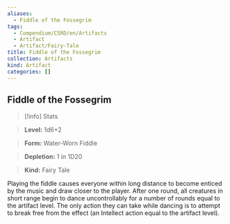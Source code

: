 ```yaml
---
aliases:
  - Fiddle of the Fossegrim
tags:
  - Compendium/CSRD/en/Artifacts
  - Artifact
  - Artifact/Fairy-Tale
title: Fiddle of the Fossegrim
collection: Artifacts
kind: Artifact
categories: []
---
```

## Fiddle of the Fossegrim    
>[!info] Stats    
> **Level:** 1d6+2    
> **Form:** Water-Worn Fiddle    
> **Depletion:** 1 in 1D20    
> **Kind:** Fairy Tale  
    
Playing the fiddle causes everyone within long distance to become enticed by the music and draw closer to the player. After one round, all creatures in short range begin to dance uncontrollably for a number of rounds equal to the artifact level. The only action they can take while dancing is to attempt to break free from the effect (an Intellect action equal to the artifact level).